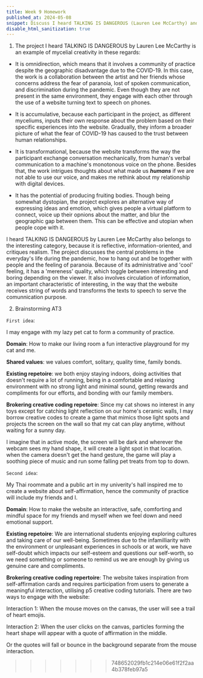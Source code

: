 ```yaml
---
title: Week 9 Homework 
published_at: 2024-05-08
snippet: Discuss I heard TALKING IS DANGEROUS (Lauren Lee McCarthy) and brainstorm AT3
disable_html_sanitization: true
---
```


1. The project I heard TALKING IS DANGEROUS by Lauren Lee McCarthy is an example of mycelial creativity in these regards:

- It is omnidirection, which means that it involves a community of practice despite the geographic disadvantage due to the COVID-19. In this case, the work is a collaboration between the artist and her friends whose concerns address the fear of paranoia, lost of spoken communication, and discrimination during the pandemic. Even though they are not present in the same environment, they engage with each other through the use of a website turning text to speech on phones.

- It is accumulative, because each participant in the project, as different myceliums, inputs their own response about the problem based on their specific experiences into the website. Gradually, they inform a broader picture of what the fear of COVID-19 has caused to the trust between human relationships.

- It is transformational, because the website transforms the way the participant exchange conversation mechanically, from human's verbal communication to a machine's monotonous voice on the phone. Besides that, the work intrigues thoughts about what made us ***humans*** if we are not able to use our voice, and makes me rethink about my relationship with digital devices.

- It has the potential of producing fruiting bodies. Though being somewhat dystopian, the project explores an alternative way of expressing ideas and emotion, which gives people a virtual platform to connect, voice up their opnions about the matter, and blur the geographic gap between them. This can be effective and utopian when people cope with it.

I heard TALKING IS DANGEROUS by Lauren Lee McCarthy also belongs to the interesting category, because it is reflective, information-oriented, and critiques realism. The project discusses the central problems in the everyday's life during the pandemic, how to hang out and be together with people and the feeling of paranoia. Because of its administrative and 'cool' feeling, it has a 'mereness' quality, which toggle between interesting and boring depending on the viewer. It also involves circulation of information, an important characteristic of interesting, in the way that the website receives string of words and transforms the texts to speech to serve the comunnication purpose.
 

2. Brainstorming AT3

`First idea`:

I may engage with my lazy pet cat to form a community of practice. 

**Domain**: How to make our living room a fun interactive playground for my cat and me.

**Shared values**: we values comfort, solitary, quality time, family bonds.

**Existing repetoire**: we both enjoy staying indoors, doing activities that doesn't require a lot of running, being in a comfortable and relaxing environment with no strong light and  minimal sound, getting rewards and compliments for our efforts, and bonding with our family members.

**Brokering creative coding repetoire**: Since my cat shows no interest in any toys except for catching light reflection on our home's ceramic walls, I may borrow creative codes to create a game that mimics those light spots and projects the screen on the wall so that my cat can play anytime, without waiting for a sunny day. 

I imagine that in active mode, the screen will be dark and wherever the webcam sees my hand shape, it will create a light spot in that location. when the camera doesn't get the hand gesture, the game will play a soothing piece of music and run some falling pet treats from top to down.

`Second idea`:

My Thai roommate and a public art in my univerity's hall inspired me to create a website about self-affirmation, hence the community of practice will include my friends and I.

**Domain**: How to make the website an interactive, safe, comforting and mindful space for my friends and myself when we feel down and need emotional support.

**Existing repetoire**: We are international students enjoying exploring cultures and taking care of our well-being. Sometimes due to the infamilliarity with the environment or unpleasant experiences in schools or at work, we have self-doubt which impacts our self-esteem and questions our self-worth, so we need something or someone to remind us we are enough by giving us genuine care and compliments.


**Brokering creative coding repertoire**: The website takes inspiration from self-affirmation cards and requires participation from users to generate a meaningful interaction, utilising p5 creative coding tutorials. There are two ways to engage with the website:

Interaction 1: When the mouse moves on the canvas, the user will see a trail of heart emojis.

Interaction 2: When the user clicks on the canvas, particles forming the heart shape will appear with a quote of affirmation in the middle.

Or the quotes will fall or bounce in the background separate from the mouse interaction.






>>>>>>> 748652029fb1c214e06e61f2f2aa4b378feb97a5